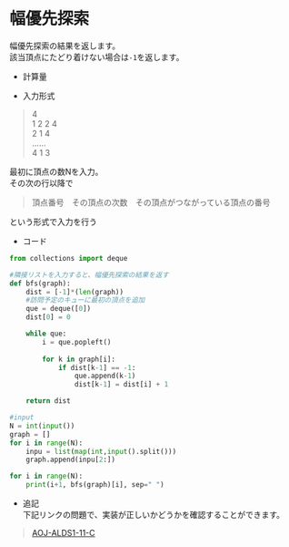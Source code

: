# 幅優先探索
幅優先探索の結果を返します。<br>
該当頂点にたどり着けない場合は`-1`を返します。

* 計算量

* 入力形式
>4  <br>
>1 2 2 4 <br>
>2 1 4  <br>
>……  <br>
>4 1 3  <br>

最初に頂点の数Nを入力。 <br>
その次の行以降で<br>
>頂点番号　その頂点の次数　その頂点がつながっている頂点の番号<br>

という形式で入力を行う


* コード
```python:bps.py
from collections import deque

#隣接リストを入力すると、幅優先探索の結果を返す
def bfs(graph):
    dist = [-1]*(len(graph))  
    #訪問予定のキューに最初の頂点を追加
    que = deque([0])
    dist[0] = 0

    while que:
        i = que.popleft()
   
        for k in graph[i]:
            if dist[k-1] == -1:
                que.append(k-1)
                dist[k-1] = dist[i] + 1 

    return dist

#input
N = int(input())
graph = []
for i in range(N):
    inpu = list(map(int,input().split()))
    graph.append(inpu[2:])

for i in range(N):
    print(i+1, bfs(graph)[i], sep=" ")
```


* 追記 <br>
下記リンクの問題で、実装が正しいかどうかを確認することができます。<br>

>[AOJ-ALDS1-11-C](https://judge.u-aizu.ac.jp/onlinejudge/description.jsp?id=ALDS1_11_C)

